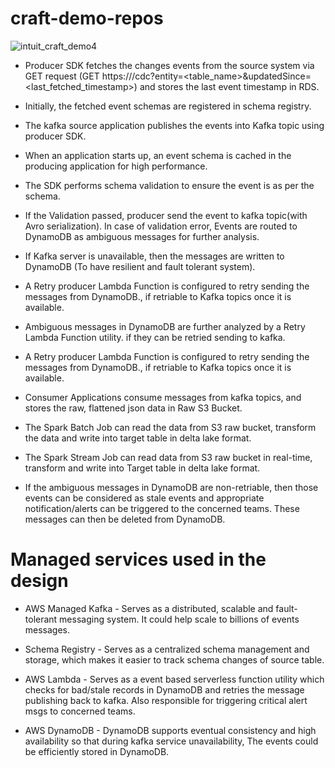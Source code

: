 # craft-demo-repos

![intuit_craft_demo4](https://github.com/user-attachments/assets/a31f8bcd-1d9d-4762-bb70-dc4bc1c6f6c7)



* Producer SDK fetches the changes events from the source system via GET request (GET https://<domain>/cdc?entity=<table_name>&updatedSince=<last_fetched_timestamp>) and stores the last event timestamp in RDS.

* Initially, the fetched event schemas are registered in schema registry.

* The kafka source application publishes the events into Kafka topic using producer SDK.

* When an application starts up, an event schema is cached in the producing application for high performance.

* The SDK performs schema validation to ensure the event is as per the schema.

* If the Validation passed, producer send the event to kafka topic(with Avro serialization). In case of validation error, Events are routed to DynamoDB as ambiguous messages for further analysis.

* If Kafka server is unavailable, then the messages are written to DynamoDB (To have resilient and fault tolerant system).
* A Retry producer Lambda Function is configured to retry sending the messages from DynamoDB., if retriable to Kafka topics once it is available. 
* Ambiguous messages in DynamoDB are further analyzed by a Retry Lambda Function utility. if they can be retried sending to kafka.
* A Retry producer Lambda Function is configured to retry sending the messages from DynamoDB., if retriable to Kafka topics once it is available.
* Consumer Applications consume messages from kafka topics, and stores the raw, flattened json data in Raw S3 Bucket.
* The Spark Batch Job can read the data from S3 raw bucket, transform the data and write into target table in delta lake format.
* The Spark Stream Job can read data from S3 raw bucket in real-time, transform and write into Target table in delta lake format.
* If the ambiguous messages  in DynamoDB are non-retriable, then those events can be considered as stale events and appropriate notification/alerts can be triggered to the concerned teams. These messages can then be deleted from DynamoDB.

# Managed services used in the design

* AWS Managed Kafka - Serves as a distributed, scalable and fault-tolerant messaging system. It could help scale to billions of events messages.

* Schema Registry - Serves as a centralized schema management and storage, which makes it easier to track schema changes of source table.

* AWS Lambda - Serves as a event based serverless function utility which checks for bad/stale records in DynamoDB and retries the message publishing back to kafka. Also responsible for triggering critical alert msgs to concerned teams.

* AWS DynamoDB - DynamoDB supports eventual consistency and high availability so that during kafka service unavailability, The events could be efficiently stored in DynamoDB. 
